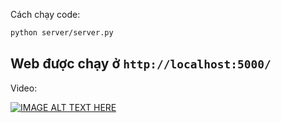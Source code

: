 Cách chạy code:
``` bash
python server/server.py
```
Web được chạy ở `http://localhost:5000/`
---
Video:

[![IMAGE ALT TEXT HERE](https://img.youtube.com/vi/4skx2k6eSAk/2.jpg)](https://www.youtube.com/watch?v=4skx2k6eSAk)




